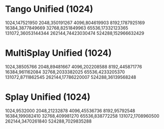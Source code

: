 # Tango Unified (1024)
1024,147521950
2048,350191267
4096,804619903
8192,1787925169
16384,3877849669
32768,8251849963
65536,17332123365
131072,36053144344
262144,74423030474
524288,152966632429


# MultiSplay Unified (1024)
1024,38505766
2048,89481667
4096,202208588
8192,445871776
16384,961162084
32768,2033382025
65536,4233205370
131072,8711862545
262144,17786220007
524288,36139568248

# Splay Unified (1024)
1024,9532000
2048,21232878
4096,45536736
8192,95792548
16384,199082410
32768,409981270
65536,838772258
131072,1708960500
262144,3470261840
524288,7029835288
